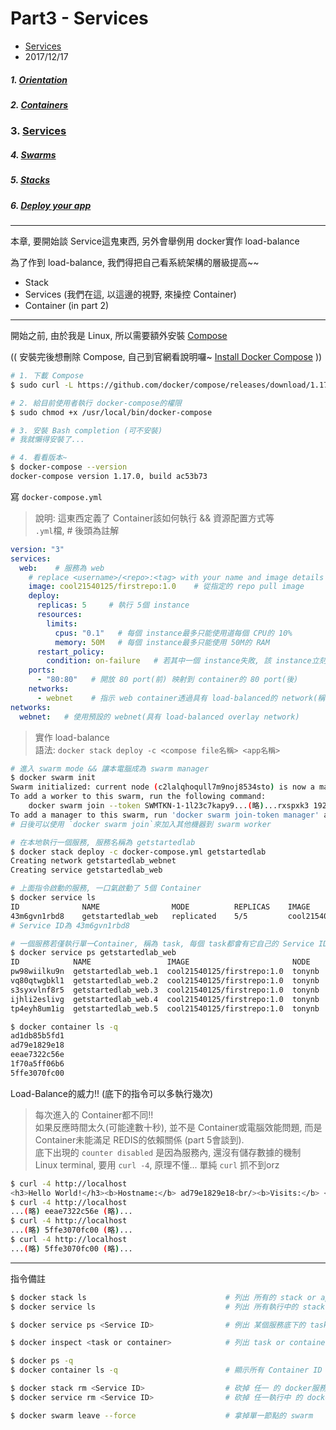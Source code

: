 # Part3 - Services
- [Services](https://docs.docker.com/get-started/part3/)
- 2017/12/17

##### 1. [Orientation ](./part1.orientation.md)
##### 2. [Containers](./part2.containers.md)
### 3. [Services](./part3.services.md)
##### 4. [Swarms](./part4.swarm.md)
##### 5. [Stacks](./part5.stacks.md) 
##### 6. [Deploy your app](./part6.deploy.md)

---

本章, 要開始談 Service這鬼東西, 另外會舉例用 docker實作 load-balance

為了作到 load-balance, 我們得把自己看系統架構的層級提高~~
- Stack
- Services (我們在這, 以這邊的視野, 來操控 Container)
- Container (in part 2)


---

開始之前, 由於我是 Linux, 所以需要額外安裝 [Compose](https://docs.docker.com/compose/overview/)

(( 安裝完後想刪除 Compose, 自己到官網看說明囉~ [Install Docker Compose](https://docs.docker.com/compose/install/#uninstallation) ))

```sh
# 1. 下載 Compose
$ sudo curl -L https://github.com/docker/compose/releases/download/1.17.0/docker-compose-`uname -s`-`uname -m` -o /usr/local/bin/docker-compose

# 2. 給目前使用者執行 docker-compose的權限
$ sudo chmod +x /usr/local/bin/docker-compose

# 3. 安裝 Bash completion (可不安裝)
# 我就懶得安裝了...

# 4. 看看版本~
$ docker-compose --version
docker-compose version 1.17.0, build ac53b73
```

寫 `docker-compose.yml`
> 說明: 這東西定義了 Container該如何執行 && 資源配置方式等 <br />
  `.yml`檔, # 後頭為註解
```yml
version: "3"
services:
  web:    # 服務為 web
    # replace <username>/<repo>:<tag> with your name and image details
    image: cool21540125/firstrepo:1.0    # 從指定的 repo pull image
    deploy:
      replicas: 5     # 執行 5個 instance
      resources:
        limits:
          cpus: "0.1"   # 每個 instance最多只能使用道每個 CPU的 10%
          memory: 50M   # 每個 instance最多只能使用 50M的 RAM
      restart_policy:
        condition: on-failure   # 若其中一個 instance失敗, 該 instance立刻重啟
    ports:
      - "80:80"   # 開放 80 port(前) 映射到 container的 80 port(後)
    networks:
      - webnet    # 指示 web container透過具有 load-balanced的 network(稱為webnet), 來共同使用 80 port
networks:
  webnet:   # 使用預設的 webnet(具有 load-balanced overlay network)
```


> 實作 load-balance <br />
  語法: `docker stack deploy -c <compose file名稱> <app名稱>` <br />

```sh
# 進入 swarm mode && 讓本電腦成為 swarm manager 
$ docker swarm init
Swarm initialized: current node (c2lalqhoqull7m9noj8534sto) is now a manager.
To add a worker to this swarm, run the following command:
    docker swarm join --token SWMTKN-1-1l23c7kapy9...(略)...rxspxk3 192.168.1.121:2377
To add a manager to this swarm, run 'docker swarm join-token manager' and follow the instructions.
# 日後可以使用 `docker swarm join`來加入其他機器到 swarm worker

# 在本地執行一個服務, 服務名稱為 getstartedlab
$ docker stack deploy -c docker-compose.yml getstartedlab
Creating network getstartedlab_webnet
Creating service getstartedlab_web

# 上面指令啟動的服務, 一口氣啟動了 5個 Container
$ docker service ls
ID              NAME                MODE          REPLICAS    IMAGE                        PORTS
43m6gvn1rbd8    getstartedlab_web   replicated    5/5         cool21540125/firstrepo:1.0   *:80->80/tcp
# Service ID為 43m6gvn1rbd8

# 一個服務若僅執行單一Container, 稱為 task, 每個 task都會有它自己的 Service ID.
$ docker service ps getstartedlab_web
ID            NAME                 IMAGE                       NODE    DESIRED STATE   CURRENT STATE           ERROR    PORTS
pw98wiilku9n  getstartedlab_web.1  cool21540125/firstrepo:1.0  tonynb  Running         Running 32 minutes ago
vq80qtwgbkl1  getstartedlab_web.2  cool21540125/firstrepo:1.0  tonynb  Running         Running 32 minutes ago
s3syxvlnf8r5  getstartedlab_web.3  cool21540125/firstrepo:1.0  tonynb  Running         Running 32 minutes ago
ijhli2eslivg  getstartedlab_web.4  cool21540125/firstrepo:1.0  tonynb  Running         Running 32 minutes ago
tp4eyh8um1ig  getstartedlab_web.5  cool21540125/firstrepo:1.0  tonynb  Running         Running 32 minutes ago

$ docker container ls -q
ad1db85b5fd1
ad79e1829e18
eeae7322c56e
1f70a5ff06b6
5ffe3070fc00
```

Load-Balance的威力!! (底下的指令可以多執行幾次)
> 每次進入的 Container都不同!! <br />
> 如果反應時間太久(可能達數十秒), 並不是 Container或電腦效能問題, 而是 Container未能滿足 REDIS的依賴關係 (part 5會談到). <br />
> 底下出現的 `counter disabled` 是因為服務內, 還沒有儲存數據的機制<br />
> Linux terminal, 要用 `curl -4`, 原理不懂... 單純 `curl` 抓不到orz 
```sh
$ curl -4 http://localhost
<h3>Hello World!</h3><b>Hostname:</b> ad79e1829e18<br/><b>Visits:</b> <i>cannot connect to Redis, counter disabled</i>
$ curl -4 http://localhost
...(略) eeae7322c56e (略)...
$ curl -4 http://localhost
...(略) 5ffe3070fc00 (略)...
$ curl -4 http://localhost
...(略) 5ffe3070fc00 (略)...
```

---

指令備註
```sh
$ docker stack ls                               # 列出 所有的 stack or app(Swarm Manager的指令)
$ docker service ls                             # 列出 所有執行中的 stack or app(Swarm Manager的指令)

$ docker service ps <Service ID>                # 例出 某個服務底下的 tasks

$ docker inspect <task or container>            # 列出 task or container詳細資訊(非常多東西)

$ docker ps -q
$ docker container ls -q                        # 顯示所有 Container ID

$ docker stack rm <Service ID>                  # 砍掉 任一 的 docker服務
$ docker service rm <Service ID>                # 砍掉 任一執行中 的 docker服務

$ docker swarm leave --force                    # 拿掉單一節點的 swarm
```